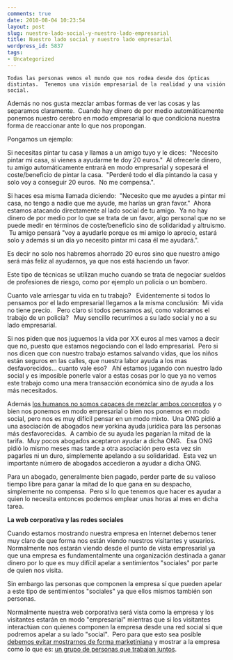 ```yaml
---
comments: true
date: 2010-08-04 10:23:54
layout: post
slug: nuestro-lado-social-y-nuestro-lado-empresarial
title: Nuestro lado social y nuestro lado empresarial
wordpress_id: 5837
tags:
- Uncategorized
---
```



    Todas las personas vemos el mundo que nos rodea desde dos ópticas distintas.  Tenemos una visión empresarial de la realidad y una visión social.

Además no nos gusta mezclar ambas formas de ver las cosas y las separamos claramente.  Cuando hay dinero de por medio automáticamente ponemos nuestro cerebro en modo empresarial lo que condiciona nuestra forma de reaccionar ante lo que nos propongan.

Pongamos un ejemplo:  

Si necesitas pintar tu casa y llamas a un amigo tuyo y le dices:  "Necesito pintar mi casa, si vienes a ayudarme te doy 20 euros."  Al ofrecerle dinero, tu amigo automáticamente entrará en modo empresarial y sopesará el coste/beneficio de pintar la casa.  "Perderé todo el día pintando la casa y solo voy a conseguir 20 euros.  No me compensa.".

Si haces esa misma llamada diciendo:  "Necesito que me ayudes a pintar mi casa, no tengo a nadie que me ayude, me harías un gran favor."  Ahora estamos atacando directamente al lado social de tu amigo.  Ya no hay dinero de por medio por lo que se trata de un favor, algo personal que no se puede medir en términos de coste/beneficio sino de solidaridad y altruismo.  Tu amigo pensará "voy a ayudarle porque es mi amigo lo aprecio, estará solo y además si un día yo necesito pintar mi casa él me ayudará.".

Es decir no solo nos habremos ahorrado 20 euros sino que nuestro amigo será más feliz al ayudarnos, ya que nos está haciendo un favor.

Este tipo de técnicas se utilizan mucho cuando se trata de negociar sueldos de profesiones de riesgo, como por ejemplo un policía o un bombero.

Cuanto vale arriesgar tu vida en tu trabajo?   Evidentemente si todos lo pensamos por el lado empresarial llegamos a la misma conclusión:  Mi vida no tiene precio.   Pero claro si todos pensamos así, como valoramos el trabajo de un policía?   Muy sencillo recurrimos a su lado social y no a su lado empresarial.

Si nos piden que nos juguemos la vida por XX euros al mes vamos a decir que no, puesto que estamos negociando con el lado empresarial.  Pero si nos dicen que con nuestro trabajo estamos salvando vidas, que los niños están seguros en las calles, que nuestra labor ayuda a los mas desfavorecidos... cuanto vale eso?   Ahí estamos jugando con nuestro lado social y es imposible ponerle valor a estas cosas por lo que ya no vemos este trabajo como una mera transacción económica sino de ayuda a los más necesitados.

Además [los humanos no somos capaces de mezclar ambos conceptos](http://www.amazon.com/Predictably-Irrational-Hidden-Forces-Decisions/dp/006135323X) y o bien nos ponemos en modo empresarial o bien nos ponemos en modo social, pero nos es muy difícil pensar en un modo mixto.  Una ONG pidió a una asociación de abogados new yorkina ayuda jurídica para las personas más desfavorecidas.  A cambio de su ayuda les pagarían la mitad de la tarifa.  Muy pocos abogados aceptaron ayudar a dicha ONG.   Esa ONG pidió lo mismo meses mas tarde a otra asociación pero esta vez sin pagarles ni un duro, simplemente apelando a su solidaridad.  Esta vez un importante número de abogados accedieron a ayudar a dicha ONG.

Para un abogado, generalmente bien pagado, perder parte de su valioso tiempo libre para ganar la mitad de lo que gana en su despacho, simplemente no compensa.  Pero si lo que tenemos que hacer es ayudar a quien lo necesita entonces podemos emplear unas horas al mes en dicha tarea.

**La web corporativa y las redes sociales**

Cuando estamos mostrando nuestra empresa en Internet debemos tener muy claro de que forma nos están viendo nuestros visitantes y usuarios. Normalmente nos estarán viendo desde el punto de vista empresarial ya que una empresa es fundamentalmente una organización destinada a ganar dinero por lo que es muy difícil apelar a sentimientos "sociales" por parte de quien nos visita.

Sin embargo las personas que componen la empresa sí que pueden apelar a este tipo de sentimientos "sociales" ya que ellos mismos también son personas.

Normalmente nuestra web corporativa será vista como la empresa y los visitantes estarán en modo "empresarial" mientras que si los visitantes interactúan con quienes componen la empresa desde una red social sí que podremos apelar a su lado "social".  Pero para que esto sea posible [debemos evitar mostrarnos de forma marketiniana](http://www.alvareznavarro.es/tu-empresa-no-necesita-un-community-manager) y mostrar a la empresa como lo que es: [un grupo de personas que trabajan juntos](http://www.alvareznavarro.es/la-correcta-presencia-de-las-empresas-en-las).

 


  

